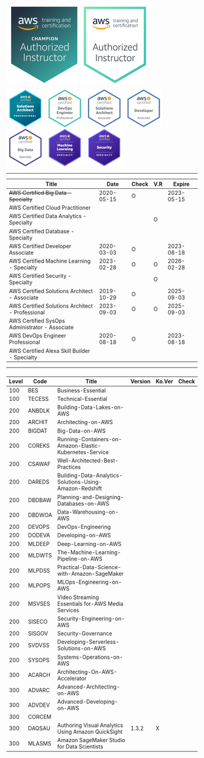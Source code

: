 ![AAI-champ](999-TEMP/Certifications/thumb-AAI-Champion.png)
![AAI](999-TEMP/Certifications/thumb-AAI.png)

![SAP](999-TEMP/Certifications/AWS-SolArchitect-Professional-100.png)
![DEVOPS](999-TEMP/Certifications/thumb-AWS-DevOpsEngineer-Professional.png)
![SA](999-TEMP/Certifications/thumb-AWS-SolArchitect-Associate.png)
![DEVA](999-TEMP/Certifications/thumb-AWS-Developer-Associate.png)
![BIGDAT](999-TEMP/Certifications/thumb-AWS-BigData-Specialty.png)
![ML](999-TEMP/Certifications/AWS-MachineLearning-Specialty-100.png)
![SISECO](999-TEMP/Certifications/AWS-Security.png)

---

| Title                                                 | Date       | Check | V.R | Expire     |
| ----------------------------------------------------- | ---------- | ----- | --- | ---------- |
| ~~AWS Certified Big Data - Specialty~~                | 2020-05-15 | O     |     | 2023-05-15 |
| AWS Certified Cloud Practitioner                      |            |       |     |            |
| AWS Certified Data Analytics - Specialty              |            |       | O   |            |
| AWS Certified Database - Specialty                    |            |       |     |            |
| AWS Certified Developer Associate                     | 2020-03-03 | O     |     | 2023-08-18 |
| AWS Certified Machine Learning - Specialty            | 2023-02-28 | O     | O   | 2026-02-28 |
| AWS Certified Security - Specialty                    |            |       | O   |            |
| AWS Certified Solutions Architect - Associate         | 2019-10-29 | O     |     | 2025-09-03 |
| AWS Certified Solutions Architect - Professional      | 2023-09-03 | O     | O   | 2025-09-03 |
| AWS Certified SysOps Administrator - Associate        |            |       |     |            |
| AWS DevOps Engineer Professional                      | 2020-08-18 | O     |     | 2023-08-18 |
| AWS Certified Alexa Skill Builder - Specialty         |            |       |     |            |

---

###

| Level | Code   | Title                                                   | Version | Ko.Ver | Check |
| ----- | ------ | ------------------------------------------------------- | ------- | ------ | ----- |
| 100   | BES    | Business-Essential                                      |         |        |       |
| 100   | TECESS | Technical-Essential                                     |         |        |       |
| 200   | ANBDLK | Building-Data-Lakes-on-AWS                              |         |        |       |
| 200   | ARCHIT | Architecting-on-AWS                                     |         |        |       |
| 200   | BIGDAT | Big-Data-on-AWS                                         |         |        |       |
| 200   | COREKS | Running-Containers-on-Amazon-Elastic-Kubernetes-Service |         |        |       |
| 200   | CSAWAF | Well-Architected-Best-Practices                         |         |        |       |
| 200   | DAREDS | Building-Data-Analytics-Solutions-Using-Amazon-Redshift |         |        |       |
| 200   | DBDBAW | Planning-and-Designing-Databases-on-AWS                 |         |        |       |
| 200   | DBDWOA | Data-Warehousing-on-AWS                                 |         |        |       |
| 200   | DEVOPS | DevOps-Engineering                                      |         |        |       |
| 200   | DODEVA | Developing-on-AWS                                       |         |        |       |
| 200   | MLDEEP | Deep-Learning-on-AWS                                    |         |        |       |
| 200   | MLDWTS | The-Machine-Learning-Pipeline-on-AWS                    |         |        |       |
| 200   | MLPDSS | Practical-Data-Science-with-Amazon-SageMaker            |         |        |       |
| 200   | MLPOPS | MLOps-Engineering-on-AWS                                |         |        |       |
| 200   | MSVSES | Video Streaming Essentials for-AWS Media Services       |         |        |       |
| 200   | SISECO | Security-Engineering-on-AWS                             |         |        |       |
| 200   | SISGOV | Security-Governance                                     |         |        |       |
| 200   | SVDVSS | Developing-Serverless-Solutions-on-AWS                  |         |        |       |
| 200   | SYSOPS | Systems-Operations-on-AWS                               |         |        |       |
| 300   | ACARCH | Architecting-On-AWS-Accelerator                         |         |        |       |
| 300   | ADVARC | Advanced-Architecting-on-AWS                            |         |        |       |
| 300   | ADVDEV | Advanced-Developing-on-AWS                              |         |        |       |
| 300   | CORCEM |                                                         |         |        |       |
| 300   | DAQSAU | Authoring Visual Analytics Using Amazon QuickSight      | 1.3.2   | X      |       |
| 300   | MLASMS | Amazon SageMaker Studio for Data Scientists             |         |        |       |

